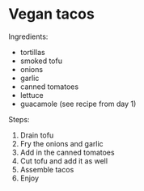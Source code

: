 # Vegan tacos

Ingredients:
- tortillas
- smoked tofu
- onions
- garlic
- canned tomatoes
- lettuce
- guacamole (see recipe from day 1)


Steps:
1. Drain tofu
2. Fry the onions and garlic
3. Add in the canned tomatoes
4. Cut tofu and add it as well
5. Assemble tacos
6. Enjoy
